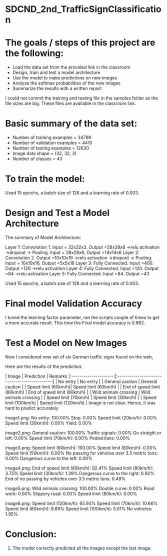 # SDCND_2nd_TrafficSignClassification

# The goals / steps of this project are the following:
* Load the data set from the provided link in the classroom
* Design, train and test a model architecture
* Use the model to make predictions on new images
* Analyze the softmax probabilities of the new images
* Summarize the results with a written report

I could not commit the training and testing file in the samples folder as the file sizes are big. These files are available in the classroom link.

# Basic summary of the data set:
- Number of training examples = 34799
- Number of validation examples = 4410
- Number of testing examples = 12630
- Image data shape = (32, 32, 3)
- Number of classes = 43

# To train the model: 
Used 15 epochs, a batch size of 128 and a learning rate of 0.003.

# Design and Test a Model Architecture
The summary of Model Architecture:

Layer 1: Convolution 1. Input = 32x32x3. Output =28x28x6 ->relu activation ->dropout -> Pooling. Input = 28x28x6, Output =14x14x6
Layer 2: Convolution 2. Output =10x10x16 ->relu activation ->dropout -> Pooling. Input = 10x10x16, Output =5x5x16
Layer 3: Fully Connected. Input =400. Output =120 ->relu activation
Layer 4: Fully Connected. Input =120. Output =84 ->relu activation
Layer 5: Fully Connected. Input =84. Output =43


Used 15 epochs, a batch size of 128 and a learning rate of 0.003.

# Final model Validation Accuracy 
 I tuned the learning factor parameter, ran the scripts couple of times to get a more accurate result.
 This time the Final model accuracy is 0.962.  

# Test a Model on New Images
Now I considered new set of six German traffic signs found on the web,

Here are the results of the prediction:

| Image			          |     Prediction	        					|   Remarks
|:---------------------:|:---------------------------------------------:|
| No entry       		  | No entry   									|
| General caution     | General caution 										|
| Speed limit (60km/h)| Speed limit (60km/h)							|
| End of speed limit (80km/h)	| End of speed limit (80km/h)	|
| Wild animals crossing  			| Wild animals crossing				|
| Speed limit (70km/h)	| Speed limit (30km/h)							|
| Speed limit (100km/h)			| Speed limit (120km/h)					| Image is not clear. Hence, it was hard to predict accurately


image1.png:
No entry: 100.00%
Stop: 0.00%
Speed limit (20km/h): 0.00%
Speed limit (30km/h): 0.00%
Yield: 0.00%

image2.png:
General caution: 100.00%
Traffic signals: 0.00%
Go straight or left: 0.00%
Speed limit (70km/h): 0.00%
Pedestrians: 0.00%

image3.png:
Speed limit (60km/h): 100.00%
Speed limit (80km/h): 0.00%
Speed limit (50km/h): 0.00%
No passing for vehicles over 3.5 metric tons: 0.00%
Dangerous curve to the left: 0.00%

image4.png:
End of speed limit (80km/h): 92.41%
Speed limit (80km/h): 3.75%
Speed limit (30km/h): 1.39%
Dangerous curve to the right: 0.92%
End of no passing by vehicles over 3.5 metric tons: 0.49%

image5.png:
Wild animals crossing: 100.00%
Double curve: 0.00%
Road work: 0.00%
Slippery road: 0.00%
Speed limit (80km/h): 0.00%

image6.png:
Speed limit (120km/h): 65.93%
Speed limit (70km/h): 10.66%
Speed limit (80km/h): 8.69%
Speed limit (100km/h): 5.01%
No vehicles: 1.95%

# Conclusion:
1. The model correctly predicted all the images except the last image.
  



